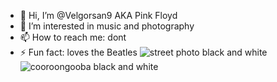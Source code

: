- 👋 Hi, I’m @Velgorsan9 AKA Pink Floyd
- 👀 I’m interested in music and photography
- 📫 How to reach me: dont
- ⚡ Fun fact: loves the Beatles
![street photo black and white](https://github.com/user-attachments/assets/2fbfaf40-e762-4dec-8951-4ee58c28760e)
![cooroongooba black and white](https://github.com/user-attachments/assets/22bc1196-7c51-499a-a2b4-3f7f9e224ebd)
